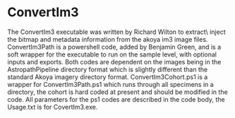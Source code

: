 # ConvertIm3
The ConvertIm3 executable was written by Richard Wilton to extract\ inject the bitmap and metadata information from the akoya im3 image files. ConvertIm3Path is a powershell code, added by Benjamin Green, and is a soft wrapper for the executable to run on the sample level, with optional inputs and exports. Both codes are dependent on the images being in the AstropathPipeline directory format which is slightly different than the standard Akoya imagery directory format. ConvertIm3Cohort.ps1 is a wrapper for ConvertIm3Path.ps1 which runs through all specimens in a directory, the cohort is hard coded at present and should be modified in the code. All parameters for the ps1 codes are described in the code body, the Usage.txt is for CovertIm3.exe. 
